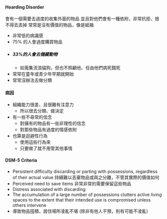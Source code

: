 #### Hoarding Disorder
會有一個需要去過度的收集外面的物品
並且對他們會有一種依附，非常抗拒、捨不得去丟掉
常常是沒有價值的物品，像是紙箱
- 非常低的病識感
- 75% 的人會過度購買物品
- ##### 33%的人會去儲藏動物
	- 如蒐集流浪貓狗，但也不照顧他、任由他們病死餓死
- 常常在童年或青少年早期就開始
- 常常沒辦法去做分類

#### 病因
- 組織能力很差、且很難有注意力
	- 所以很去分類、做決定
- 有一些不尋常的信念
	- 對擁有的物品有一些非理性的信念
	- 對那些物品有過度的情感依附
- 也算是迴避性行為
	- 使用這些行為來
	- 只要做了就不用管其他事情

#### DSM-5 Criteria
- Persistent difficulty discarding or parting with possessions, regardless of their actual value
	持續難以丟棄物品或與之分離，不管其實際的價值如何
- Perceived need to save items
非常非常的需要保留這些物品
- Distress associated with discarding
- The accumulation of a large number of possessions clutters active living spaces to the extent that their intended use is compromised unless others intervene
- 導致物品囤積，居住場所凌亂不堪 (除非有他人干預，則有可能不凌亂)